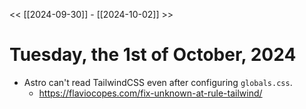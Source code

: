 << [[2024-09-30]] - [[2024-10-02]] >>

# Tuesday, the 1st of October, 2024

- Astro can't read TailwindCSS even after configuring `globals.css`.
	- https://flaviocopes.com/fix-unknown-at-rule-tailwind/